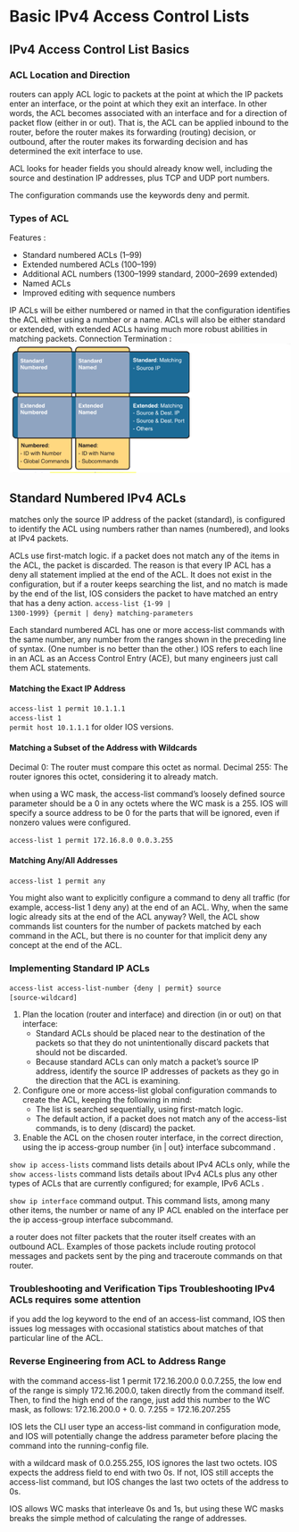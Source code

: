 # Basic IPv4 Access Control Lists
## IPv4 Access Control List Basics
### ACL Location and Direction
routers can apply ACL logic to packets at the point at which the IP packets enter an interface, or the point at which they exit an interface. In other words, the ACL becomes associated with an interface and for a direction of packet flow (either in or out). That is, the ACL can be applied inbound to the router, before the router makes its forwarding (routing) decision, or outbound, after the router makes its forwarding decision and has determined
the exit interface to use.

ACL looks for header fields you should already know well, including the source and destination IP addresses, plus TCP and UDP port numbers.

The configuration commands use the keywords deny and permit.

### Types of ACL
Features :
- Standard numbered ACLs (1–99)
- Extended numbered ACLs (100–199)
- Additional ACL numbers (1300–1999 standard, 2000–2699 extended)
- Named ACLs
- Improved editing with sequence numbers

IP ACLs will be either numbered or named in that the configuration identifies the ACL either using a number or a name. ACLs will also be either standard or extended, with extended ACLs having much more robust abilities in matching packets. 
 Connection Termination :
 ![ACL Types](images/2.2.1.png)

## Standard Numbered IPv4 ACLs

matches only the source IP address of the packet (standard), is configured to identify the ACL using
numbers rather than names (numbered), and looks at IPv4 packets.

ACLs use first-match logic.
if a packet does not match any of the items in the ACL, the packet is discarded. The reason is that every IP ACL has a deny all statement implied at the end of the ACL. It does not exist in the configuration, but if a router keeps searching the list, and no match is made by the end of the list, IOS considers the packet to have matched an entry that has a deny action.
<code>access-list {1-99 | 1300-1999} {permit | deny} matching-parameters</code>

Each standard numbered ACL has one or more access-list commands with the same number, any number from the ranges shown in the preceding line of syntax. (One number is no better than the other.) IOS refers to each line in an ACL as an Access Control Entry (ACE), but many engineers just call them ACL statements.

#### Matching the Exact IP Address
<code>access-list 1 permit 10.1.1.1</code><br>
<code>access-list 1 permit host 10.1.1.1</code> for older IOS versions.

#### Matching a Subset of the Address with Wildcards
Decimal 0: The router must compare this octet as normal. 
Decimal 255: The router ignores this octet, considering it to already match.

when using a WC mask, the access-list command’s loosely defined source parameter should be a 0 in any octets where the WC mask is a 255. IOS will specify a source address to be 0 for the parts that will be ignored, even if nonzero values were
configured. 

<code>access-list 1 permit 172.16.8.0 0.0.3.255</code>

#### Matching Any/All Addresses
<code>access-list 1 permit any</code>

You might also want to explicitly configure a command to deny all traffic (for example, access-list 1 deny any) at the end of an ACL. Why, when the same logic already sits at the end of the ACL anyway? Well, the ACL show commands list counters for the number of packets matched by each command in the ACL, but there is no counter for that implicit deny
any concept at the end of the ACL.

### Implementing Standard IP ACLs
<code>access-list access-list-number {deny | permit} source [source-wildcard]</code>

1. Plan the location (router and interface) and direction (in or out) on that interface: 
    - Standard ACLs should be placed near to the destination of the packets so that they do not unintentionally discard packets that should not be discarded.
    - Because standard ACLs can only match a packet’s source IP address, identify the source IP addresses of packets as they go in the direction that the ACL is examining.
2. Configure one or more access-list global configuration commands to create the ACL, keeping the following in mind: 
    - The list is searched sequentially, using first-match logic. 
    - The default action, if a packet does not match any of the access-list commands, is to deny (discard) the packet.
3. Enable the ACL on the chosen router interface, in the correct direction, using the ip access-group number {in | out} interface subcommand .

<code>show ip access-lists</code> command lists details about IPv4 ACLs only, while the <code>show access-lists</code> command lists details about IPv4 ACLs plus any other types of ACLs that are currently
configured; for example, IPv6 ACLs .

<code>show ip interface</code> command output. This command lists, among many other items, the number or name of any IP ACL enabled on the interface per the ip access-group interface subcommand.

a router does not filter packets that the router itself creates with an outbound ACL. Examples of those packets include routing protocol messages and packets sent by the ping and traceroute commands on that router.

### Troubleshooting and Verification Tips Troubleshooting IPv4 ACLs requires some attention

if you add the log keyword to the end of an access-list command, IOS then issues log messages with occasional statistics about matches of that particular line of
the ACL.

### Reverse Engineering from ACL to Address Range
with the command access-list 1 permit 172.16.200.0 0.0.7.255, the low end of the range is simply 172.16.200.0, taken directly from the command itself. Then, to find the high end of the range, just add this number to the WC mask, as follows: 172.16.200.0 + 0. 0. 7.255 = 172.16.207.255

IOS lets the CLI user type an access-list command in configuration mode, and IOS will potentially change the address parameter before placing the command into the running-config file.

with a wildcard mask of 0.0.255.255, IOS ignores the last two octets. IOS expects the address field to end with two 0s. If not, IOS still accepts the access-list command, but IOS changes the last two octets of
the address to 0s.

IOS allows WC masks that interleave 0s and 1s, but using these WC masks breaks the simple method of calculating
the range of addresses. 